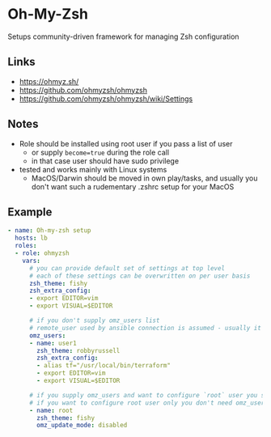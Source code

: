 # Oh-My-Zsh

Setups community-driven framework for managing Zsh configuration

## Links
- https://ohmyz.sh/
- https://github.com/ohmyzsh/ohmyzsh
- https://github.com/ohmyzsh/ohmyzsh/wiki/Settings

## Notes
- Role should be installed using root user if you pass a list of user
  - or supply `become=true` during the role call
  - in that case user should have sudo privilege
- tested and works mainly with Linux systems
  - MacOS/Darwin should be moved in own play/tasks, and usually you don't want such a rudementary .zshrc setup for your MacOS

## Example
```yaml
- name: Oh-my-zsh setup
  hosts: lb
  roles:
  - role: ohmyzsh
    vars:
      # you can provide default set of settings at top level
      # each of these settings can be overwritten on per user basis
      zsh_theme: fishy
      zsh_extra_config:
      - export EDITOR=vim
      - export VISUAL=$EDITOR

      # if you don't supply omz_users list
      # remote_user used by ansible connection is assumed - usually it is root, so root will be configured
      omz_users:
      - name: user1
        zsh_theme: robbyrussell
        zsh_extra_config:
        - alias tf="/usr/local/bin/terraform"
        - export EDITOR=vim
        - export VISUAL=$EDITOR

      # if you supply omz_users and want to configure `root` user you should supply it too
      # if you want to configure root user only you don't need omz_users list at all, just skip it
      - name: root
        zsh_theme: fishy
        omz_update_mode: disabled
```
